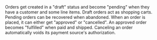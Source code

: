 Orders get created in a "draft" status and become "pending" when they have a customer and some line items.
Draft orders act as shopping carts. Pending orders can be recovered when abandoned.
When an order is placed, it can either get "approved" or "cancelled".
An approved order becomes "fulfilled" when paid and shipped.
Canceling an order automatically voids its payment source's authorization.
